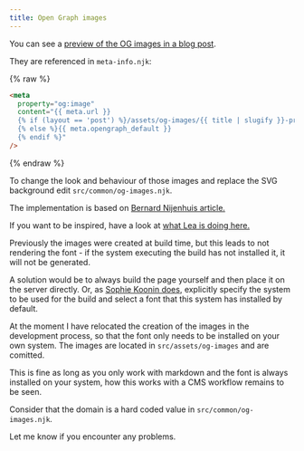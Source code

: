 ```yaml
---
title: Open Graph images
---
```


You can see a [preview of the OG images in a blog post](/blog/open-graph-images/).

They are referenced in `meta-info.njk`:

{% raw %}

```html
<meta
  property="og:image"
  content="{{ meta.url }}
  {% if (layout == 'post') %}/assets/og-images/{{ title | slugify }}-preview.jpeg
  {% else %}{{ meta.opengraph_default }}
  {% endif %}"
/>
```

{% endraw %}

To change the look and behaviour of those images and replace the SVG background edit `src/common/og-images.njk`.

The implementation is based on [Bernard Nijenhuis article.](https://bnijenhuis.nl/notes/automatically-generate-open-graph-images-in-eleventy/)

If you want to be inspired, have a look at [what Lea is doing here.](https://lea.codes/posts/2023-04-25-pseudorandom-numbers-in-eleventy/)

Previously the images were created at build time, but this leads to not rendering the font - if the system executing the build has not installed it, it will not be generated.

A solution would be to always build the page yourself and then place it on the server directly. Or, as [Sophie Koonin does](https://github.com/sophiekoonin/localghost/blob/main/eleventy.config.js#L45-L47), explicitly specify the system to be used for the build and select a font that this system has installed by default.

At the moment I have relocated the creation of the images in the development process, so that the font only needs to be installed on your own system. The images are located in `src/assets/og-images` and are comitted.

This is fine as long as you only work with markdown and the font is always installed on your system, how this works with a CMS workflow remains to be seen.

Consider that the domain is a hard coded value in `src/common/og-images.njk`.

Let me know if you encounter any problems.
